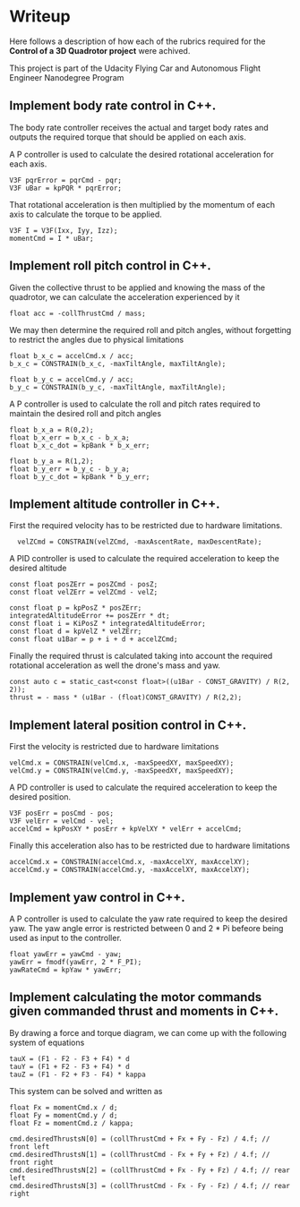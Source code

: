 # Writeup
Here follows a description of how each of the rubrics required for the **Control of a 3D Quadrotor project** were achived.<p>
This project is part of the Udacity Flying Car and Autonomous Flight Engineer Nanodegree Program
## Implement body rate control in C++.
The body rate controller receives the actual and target body rates and outputs the required torque that should be applied on each axis.<p>
A P controller is used to calculate the desired rotational acceleration for each axis.
```
V3F pqrError = pqrCmd - pqr;
V3F uBar = kpPQR * pqrError;
```
That rotational acceleration is then multiplied by the momentum of each axis to calculate the torque to be applied.
```
V3F I = V3F(Ixx, Iyy, Izz);
momentCmd = I * uBar;
```

## Implement roll pitch control in C++.
Given the collective thrust to be applied and knowing the mass of the quadrotor, we can calculate the acceleration experienced by it
```
float acc = -collThrustCmd / mass;
```
We may then determine the required roll and pitch angles, without forgetting to restrict the angles due to physical limitations 
```
float b_x_c = accelCmd.x / acc;
b_x_c = CONSTRAIN(b_x_c, -maxTiltAngle, maxTiltAngle);

float b_y_c = accelCmd.y / acc;
b_y_c = CONSTRAIN(b_y_c, -maxTiltAngle, maxTiltAngle);
```
A P controller is used to calculate the roll and pitch rates required to maintain the desired roll and pitch angles
```
float b_x_a = R(0,2);
float b_x_err = b_x_c - b_x_a;
float b_x_c_dot = kpBank * b_x_err;

float b_y_a = R(1,2);
float b_y_err = b_y_c - b_y_a;
float b_y_c_dot = kpBank * b_y_err;
```
## Implement altitude controller in C++.
First the required velocity has to be restricted due to hardware limitations.
```
  velZCmd = CONSTRAIN(velZCmd, -maxAscentRate, maxDescentRate);
```
A PID controller is used to calculate the required acceleration to keep the desired altitude
```
const float posZErr = posZCmd - posZ;
const float velZErr = velZCmd - velZ;

const float p = kpPosZ * posZErr;
integratedAltitudeError += posZErr * dt;
const float i = KiPosZ * integratedAltitudeError;
const float d = kpVelZ * velZErr;
const float u1Bar = p + i + d + accelZCmd;
```
Finally the required thrust is calculated taking into account the required rotational acceleration as well the drone's mass and yaw.
```
const auto c = static_cast<const float>((u1Bar - CONST_GRAVITY) / R(2, 2));
thrust = - mass * (u1Bar - (float)CONST_GRAVITY) / R(2,2);
```  
## Implement lateral position control in C++.
First the velocity is restricted due to hardware limitations
```
velCmd.x = CONSTRAIN(velCmd.x, -maxSpeedXY, maxSpeedXY);
velCmd.y = CONSTRAIN(velCmd.y, -maxSpeedXY, maxSpeedXY); 
```
A PD controller is used to calculate the required acceleration to keep the desired position.
```
V3F posErr = posCmd - pos;
V3F velErr = velCmd - vel;
accelCmd = kpPosXY * posErr + kpVelXY * velErr + accelCmd;
```
Finally this acceleration also has to be restricted due to hardware limitations
```
accelCmd.x = CONSTRAIN(accelCmd.x, -maxAccelXY, maxAccelXY);
accelCmd.y = CONSTRAIN(accelCmd.y, -maxAccelXY, maxAccelXY);
```
## Implement yaw control in C++.
A P controller is used to calculate the yaw rate required to keep the desired yaw. The yaw angle error is restricted between 0 and 2 * Pi befeore being used as input to the controller.
```
float yawErr = yawCmd - yaw;
yawErr = fmodf(yawErr, 2 * F_PI);
yawRateCmd = kpYaw * yawErr;
```
## Implement calculating the motor commands given commanded thrust and moments in C++.
By drawing a force and torque diagram, we can come up with the following system of equations
```
tauX = (F1 - F2 - F3 + F4) * d
tauY = (F1 + F2 - F3 + F4) * d
tauZ = (F1 - F2 + F3 - F4) * kappa
```
This system can be solved and written as
```
float Fx = momentCmd.x / d;
float Fy = momentCmd.y / d;
float Fz = momentCmd.z / kappa;

cmd.desiredThrustsN[0] = (collThrustCmd + Fx + Fy - Fz) / 4.f; // front left
cmd.desiredThrustsN[1] = (collThrustCmd - Fx + Fy + Fz) / 4.f; // front right
cmd.desiredThrustsN[2] = (collThrustCmd + Fx - Fy + Fz) / 4.f; // rear left
cmd.desiredThrustsN[3] = (collThrustCmd - Fx - Fy - Fz) / 4.f; // rear right
```